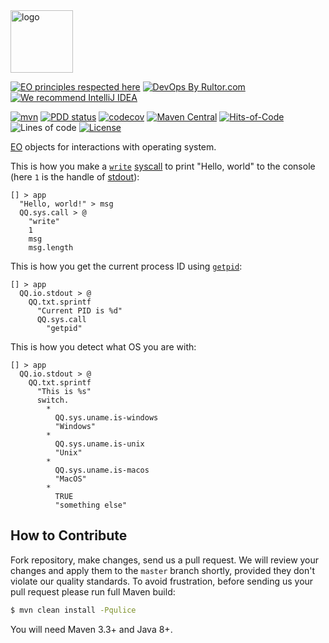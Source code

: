 <img alt="logo" src="https://www.objectionary.com/cactus.svg" height="100px" />

[![EO principles respected here](https://www.elegantobjects.org/badge.svg)](https://www.elegantobjects.org)
[![DevOps By Rultor.com](http://www.rultor.com/b/objectionary/eo-sys)](http://www.rultor.com/p/objectionary/eo-sys)
[![We recommend IntelliJ IDEA](https://www.elegantobjects.org/intellij-idea.svg)](https://www.jetbrains.com/idea/)

[![mvn](https://github.com/objectionary/eo-sys/actions/workflows/mvn.yml/badge.svg?branch=master)](https://github.com/objectionary/eo-sys/actions/workflows/mvn.yml)
[![PDD status](http://www.0pdd.com/svg?name=objectionary/eo-sys)](http://www.0pdd.com/p?name=objectionary/eo-sys)
[![codecov](https://codecov.io/gh/objectionary/eo-sys/branch/master/graph/badge.svg)](https://codecov.io/gh/objectionary/eo-sys)
[![Maven Central](https://img.shields.io/maven-central/v/org.eolang/eo-sys.svg)](https://maven-badges.herokuapp.com/maven-central/org.eolang/eo-sys)
[![Hits-of-Code](https://hitsofcode.com/github/objectionary/eo-sys)](https://hitsofcode.com/view/github/objectionary/eo-sys)
![Lines of code](https://img.shields.io/tokei/lines/github/objectionary/eo-sys)
[![License](https://img.shields.io/badge/license-MIT-green.svg)](https://github.com/objectionary/eo-sys/blob/master/LICENSE.txt)

[EO](https://www.eolang.org) objects for interactions with operating system.

This is how you make a [`write`](https://man7.org/linux/man-pages/man2/write.2.html) 
[syscall](https://man7.org/linux/man-pages/man2/syscall.2.html) 
to print "Hello, world" to the console (here `1` is the handle of 
[stdout](https://en.wikipedia.org/wiki/Standard_streams)):

```
[] > app
  "Hello, world!" > msg
  QQ.sys.call > @
    "write"
    1
    msg
    msg.length
```

This is how you get the current process ID using
[`getpid`](https://man7.org/linux/man-pages/man2/getpid.2.html):

```
[] > app
  QQ.io.stdout > @
    QQ.txt.sprintf
      "Current PID is %d"
      QQ.sys.call
        "getpid"
```

This is how you detect what OS you are with:

```
[] > app
  QQ.io.stdout > @
    QQ.txt.sprintf
      "This is %s"
      switch.
        * 
          QQ.sys.uname.is-windows
          "Windows"
        * 
          QQ.sys.uname.is-unix
          "Unix"
        * 
          QQ.sys.uname.is-macos
          "MacOS"
        * 
          TRUE
          "something else"
```

## How to Contribute

Fork repository, make changes, send us a pull request.
We will review your changes and apply them to the `master` branch shortly,
provided they don't violate our quality standards. To avoid frustration,
before sending us your pull request please run full Maven build:

```bash
$ mvn clean install -Pqulice
```

You will need Maven 3.3+ and Java 8+.


